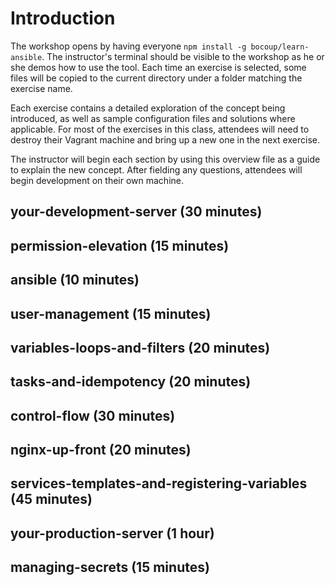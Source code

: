 # Introduction

The workshop opens by having everyone `npm install -g bocoup/learn-ansible`.
The instructor's terminal should be visible to the workshop as he or she demos
how to use the tool. Each time an exercise is selected, some files will be
copied to the current directory under a folder matching the exercise name.

Each exercise contains a detailed exploration of the concept being introduced,
as well as sample configuration files and solutions where applicable. For most
of the exercises in this class, attendees will need to destroy their Vagrant
machine and bring up a new one in the next exercise.

The instructor will begin each section by using this overview file as a guide
to explain the new concept. After fielding any questions, attendees will begin
development on their own machine.

## your-development-server (30 minutes)
## permission-elevation  (15 minutes)
## ansible (10 minutes)
## user-management (15 minutes)
## variables-loops-and-filters (20 minutes)
## tasks-and-idempotency (20 minutes)
## control-flow (30 minutes)
## nginx-up-front (20 minutes)
## services-templates-and-registering-variables (45 minutes)
## your-production-server (1 hour)
## managing-secrets (15 minutes)

